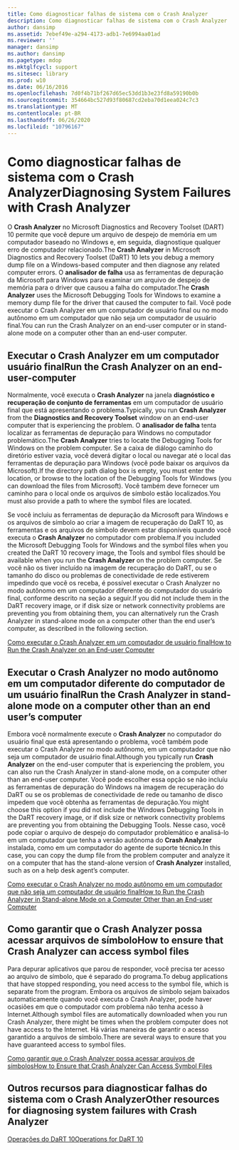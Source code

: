 ```yaml
---
title: Como diagnosticar falhas de sistema com o Crash Analyzer
description: Como diagnosticar falhas de sistema com o Crash Analyzer
author: dansimp
ms.assetid: 7ebef49e-a294-4173-adb1-7e6994aa01ad
ms.reviewer: ''
manager: dansimp
ms.author: dansimp
ms.pagetype: mdop
ms.mktglfcycl: support
ms.sitesec: library
ms.prod: w10
ms.date: 06/16/2016
ms.openlocfilehash: 7d0f4b71bf267d65ec53dd1b3e23fd8a59190b0b
ms.sourcegitcommit: 354664bc527d93f80687cd2eba70d1eea024c7c3
ms.translationtype: MT
ms.contentlocale: pt-BR
ms.lasthandoff: 06/26/2020
ms.locfileid: "10796167"
---
```

# <span data-ttu-id="63cdf-103">Como diagnosticar falhas de sistema com o Crash Analyzer</span><span class="sxs-lookup"><span data-stu-id="63cdf-103">Diagnosing System Failures with Crash Analyzer</span></span>


<span data-ttu-id="63cdf-104">O **Crash Analyzer** no Microsoft Diagnostics and Recovery Toolset (DART) 10 permite que você depure um arquivo de despejo de memória em um computador baseado no Windows e, em seguida, diagnostique qualquer erro de computador relacionado.</span><span class="sxs-lookup"><span data-stu-id="63cdf-104">The **Crash Analyzer** in Microsoft Diagnostics and Recovery Toolset (DaRT) 10 lets you debug a memory dump file on a Windows-based computer and then diagnose any related computer errors.</span></span> <span data-ttu-id="63cdf-105">O **analisador de falha** usa as ferramentas de depuração da Microsoft para Windows para examinar um arquivo de despejo de memória para o driver que causou a falha do computador.</span><span class="sxs-lookup"><span data-stu-id="63cdf-105">The **Crash Analyzer** uses the Microsoft Debugging Tools for Windows to examine a memory dump file for the driver that caused the computer to fail.</span></span> <span data-ttu-id="63cdf-106">Você pode executar o Crash Analyzer em um computador de usuário final ou no modo autônomo em um computador que não seja um computador de usuário final.</span><span class="sxs-lookup"><span data-stu-id="63cdf-106">You can run the Crash Analyzer on an end-user computer or in stand-alone mode on a computer other than an end-user computer.</span></span>

## <span data-ttu-id="63cdf-107">Executar o Crash Analyzer em um computador usuário final</span><span class="sxs-lookup"><span data-stu-id="63cdf-107">Run the Crash Analyzer on an end-user-computer</span></span>


<span data-ttu-id="63cdf-108">Normalmente, você executa o **Crash Analyzer** na janela **diagnóstico e recuperação de conjunto de ferramentas** em um computador de usuário final que está apresentando o problema.</span><span class="sxs-lookup"><span data-stu-id="63cdf-108">Typically, you run **Crash Analyzer** from the **Diagnostics and Recovery Toolset** window on an end-user computer that is experiencing the problem.</span></span> <span data-ttu-id="63cdf-109">O **analisador de falha** tenta localizar as ferramentas de depuração para Windows no computador problemático.</span><span class="sxs-lookup"><span data-stu-id="63cdf-109">The **Crash Analyzer** tries to locate the Debugging Tools for Windows on the problem computer.</span></span> <span data-ttu-id="63cdf-110">Se a caixa de diálogo caminho do diretório estiver vazia, você deverá digitar o local ou navegar até o local das ferramentas de depuração para Windows (você pode baixar os arquivos da Microsoft).</span><span class="sxs-lookup"><span data-stu-id="63cdf-110">If the directory path dialog box is empty, you must enter the location, or browse to the location of the Debugging Tools for Windows (you can download the files from Microsoft).</span></span> <span data-ttu-id="63cdf-111">Você também deve fornecer um caminho para o local onde os arquivos de símbolo estão localizados.</span><span class="sxs-lookup"><span data-stu-id="63cdf-111">You must also provide a path to where the symbol files are located.</span></span>

<span data-ttu-id="63cdf-112">Se você incluiu as ferramentas de depuração da Microsoft para Windows e os arquivos de símbolo ao criar a imagem de recuperação do DaRT 10, as ferramentas e os arquivos de símbolo devem estar disponíveis quando você executa o **Crash Analyzer** no computador com problema.</span><span class="sxs-lookup"><span data-stu-id="63cdf-112">If you included the Microsoft Debugging Tools for Windows and the symbol files when you created the DaRT 10 recovery image, the Tools and symbol files should be available when you run the **Crash Analyzer** on the problem computer.</span></span> <span data-ttu-id="63cdf-113">Se você não os tiver incluído na imagem de recuperação do DaRT, ou se o tamanho do disco ou problemas de conectividade de rede estiverem impedindo que você os receba, é possível executar o Crash Analyzer no modo autônomo em um computador diferente do computador do usuário final, conforme descrito na seção a seguir.</span><span class="sxs-lookup"><span data-stu-id="63cdf-113">If you did not include them in the DaRT recovery image, or if disk size or network connectivity problems are preventing you from obtaining them, you can alternatively run the Crash Analyzer in stand-alone mode on a computer other than the end user’s computer, as described in the following section.</span></span>

[<span data-ttu-id="63cdf-114">Como executar o Crash Analyzer em um computador de usuário final</span><span class="sxs-lookup"><span data-stu-id="63cdf-114">How to Run the Crash Analyzer on an End-user Computer</span></span>](how-to-run-the-crash-analyzer-on-an-end-user-computer-dart-10.md)

## <a href="" id="run-the-crash-analyzer-in-stand-alone-mode-on-a-computer-other-than-an-end-user-s-computer"></a><span data-ttu-id="63cdf-115">Executar o Crash Analyzer no modo autônomo em um computador diferente do computador de um usuário final</span><span class="sxs-lookup"><span data-stu-id="63cdf-115">Run the Crash Analyzer in stand-alone mode on a computer other than an end user’s computer</span></span>


<span data-ttu-id="63cdf-116">Embora você normalmente execute o **Crash Analyzer** no computador do usuário final que está apresentando o problema, você também pode executar o Crash Analyzer no modo autônomo, em um computador que não seja um computador de usuário final.</span><span class="sxs-lookup"><span data-stu-id="63cdf-116">Although you typically run **Crash Analyzer** on the end-user computer that is experiencing the problem, you can also run the Crash Analyzer in stand-alone mode, on a computer other than an end-user computer.</span></span> <span data-ttu-id="63cdf-117">Você pode escolher essa opção se não incluíu as ferramentas de depuração do Windows na imagem de recuperação do DaRT ou se os problemas de conectividade de rede ou tamanho de disco impedem que você obtenha as ferramentas de depuração.</span><span class="sxs-lookup"><span data-stu-id="63cdf-117">You might choose this option if you did not include the Windows Debugging Tools in the DaRT recovery image, or if disk size or network connectivity problems are preventing you from obtaining the Debugging Tools.</span></span> <span data-ttu-id="63cdf-118">Nesse caso, você pode copiar o arquivo de despejo do computador problemático e analisá-lo em um computador que tenha a versão autônoma do **Crash Analyzer** instalada, como em um computador do agente de suporte técnico.</span><span class="sxs-lookup"><span data-stu-id="63cdf-118">In this case, you can copy the dump file from the problem computer and analyze it on a computer that has the stand-alone version of **Crash Analyzer** installed, such as on a help desk agent’s computer.</span></span>

[<span data-ttu-id="63cdf-119">Como executar o Crash Analyzer no modo autônomo em um computador que não seja um computador de usuário final</span><span class="sxs-lookup"><span data-stu-id="63cdf-119">How to Run the Crash Analyzer in Stand-alone Mode on a Computer Other than an End-user Computer</span></span>](how-to-run-the-crash-analyzer-in-stand-alone-mode-on-a-computer-other-than-an-end-user-computer-dart-10.md)

## <span data-ttu-id="63cdf-120">Como garantir que o Crash Analyzer possa acessar arquivos de símbolo</span><span class="sxs-lookup"><span data-stu-id="63cdf-120">How to ensure that Crash Analyzer can access symbol files</span></span>


<span data-ttu-id="63cdf-121">Para depurar aplicativos que parou de responder, você precisa ter acesso ao arquivo de símbolo, que é separado do programa.</span><span class="sxs-lookup"><span data-stu-id="63cdf-121">To debug applications that have stopped responding, you need access to the symbol file, which is separate from the program.</span></span> <span data-ttu-id="63cdf-122">Embora os arquivos de símbolo sejam baixados automaticamente quando você executa o Crash Analyzer, pode haver ocasiões em que o computador com problema não tenha acesso à Internet.</span><span class="sxs-lookup"><span data-stu-id="63cdf-122">Although symbol files are automatically downloaded when you run Crash Analyzer, there might be times when the problem computer does not have access to the Internet.</span></span> <span data-ttu-id="63cdf-123">Há várias maneiras de garantir o acesso garantido a arquivos de símbolo.</span><span class="sxs-lookup"><span data-stu-id="63cdf-123">There are several ways to ensure that you have guaranteed access to symbol files.</span></span>

[<span data-ttu-id="63cdf-124">Como garantir que o Crash Analyzer possa acessar arquivos de símbolos</span><span class="sxs-lookup"><span data-stu-id="63cdf-124">How to Ensure that Crash Analyzer Can Access Symbol Files</span></span>](how-to-ensure-that-crash-analyzer-can-access-symbol-files-dart-10.md)

## <span data-ttu-id="63cdf-125">Outros recursos para diagnosticar falhas do sistema com o Crash Analyzer</span><span class="sxs-lookup"><span data-stu-id="63cdf-125">Other resources for diagnosing system failures with Crash Analyzer</span></span>


[<span data-ttu-id="63cdf-126">Operações do DaRT 10</span><span class="sxs-lookup"><span data-stu-id="63cdf-126">Operations for DaRT 10</span></span>](operations-for-dart-10.md)

 

 





